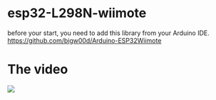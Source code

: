 # esp32-L298N-wiimote



before your start, you need to add this library from your Arduino IDE.
https://github.com/bigw00d/Arduino-ESP32Wiimote

# The video
[![](https://img.youtube.com/vi/PfHG8Qa2jiM/0.jpg)](https://www.youtube.com/watch?v=PfHG8Qa2jiM)
